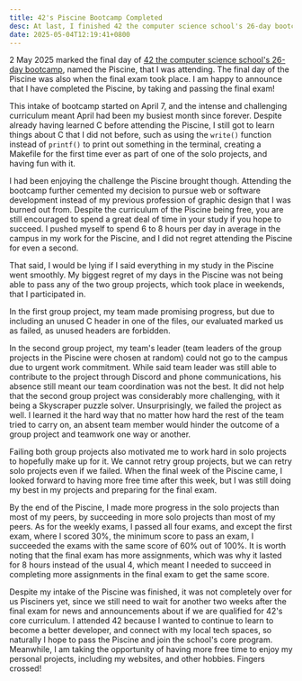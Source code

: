 ```yaml
---
title: 42's Piscine Bootcamp Completed
desc: At last, I finished 42 the computer science school's 26-day bootcamp.
date: 2025-05-04T12:19:41+0800
---
```


2 May 2025 marked the final day of [42 the computer science school's 26-day bootcamp](2025-04-13-42-piscine-first-week.md), named the Piscine, that I was attending. The final day of the Piscine was also when the final exam took place. I am happy to announce that I have completed the Piscine, by taking and passing the final exam!

This intake of bootcamp started on April 7, and the intense and challenging curriculum meant April had been my busiest month since forever. Despite already having learned C before attending the Piscine, I still got to learn things about C that I did not before, such as using the `write()` function instead of `printf()` to print out something in the terminal, creating a Makefile for the first time ever as part of one of the solo projects, and having fun with it.

I had been enjoying the challenge the Piscine brought though. Attending the bootcamp further cemented my decision to pursue web or software development instead of my previous profession of graphic design that I was burned out from. Despite the curriculum of the Piscine being free, you are still encouraged to spend a great deal of time in your study if you hope to succeed. I pushed myself to spend 6 to 8 hours per day in average in the campus in my work for the Piscine, and I did not regret attending the Piscine for even a second.

That said, I would be lying if I said everything in my study in the Piscine went smoothly. My biggest regret of my days in the Piscine was not being able to pass any of the two group projects, which took place in weekends, that I participated in.

In the first group project, my team made promising progress, but due to including an unused C header in one of the files, our evaluated marked us as failed, as unused headers are forbidden.

In the second group project, my team's leader (team leaders of the group projects in the Piscine were chosen at random) could not go to the campus due to urgent work commitment. While said team leader was still able to contribute to the project through Discord and phone communications, his absence still meant our team coordination was not the best. It did not help that the second group project was considerably more challenging, with it being a Skyscraper puzzle solver. Unsurprisingly, we failed the project as well. I learned it the hard way that no matter how hard the rest of the team tried to carry on, an absent team member would hinder the outcome of a group project and teamwork one way or another.

Failing both group projects also motivated me to work hard in solo projects to hopefully make up for it. We cannot retry group projects, but we can retry solo projects even if we failed. When the final week of the Piscine came, I looked forward to having more free time after this week, but I was still doing my best in my projects and preparing for the final exam.

By the end of the Piscine, I made more progress in the solo projects than most of my peers, by succeeding in more solo projects than most of my peers. As for the weekly exams, I passed all four exams, and except the first exam, where I scored 30%, the minimum score to pass an exam, I succeeded the exams with the same score of 60% out of 100%. It is worth noting that the final exam has more assignments, which was why it lasted for 8 hours instead of the usual 4, which meant I needed to succeed in completing more assignments in the final exam to get the same score.

Despite my intake of the Piscine was finished, it was not completely over for us Pisciners yet, since we still need to wait for another two weeks after the final exam for news and announcements about if we are qualified for 42's core curriculum. I attended 42 because I wanted to continue to learn to become a better developer, and connect with my local tech spaces, so naturally I hope to pass the Piscine and join the school's core program. Meanwhile, I am taking the opportunity of having more free time to enjoy  my personal projects, including my websites, and other hobbies. Fingers crossed!
